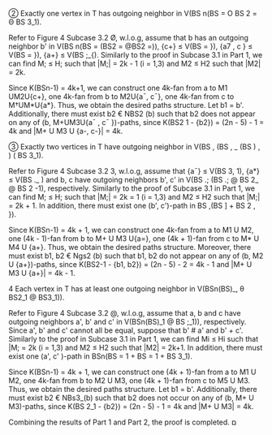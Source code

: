 ② Exactly one vertex in T has outgoing neighbor in V(BS n\(BS = O BS 2 = Θ BS 3\_1).

Refer to Figure 4 Subcase 3.2 Ø, w.l.o.g, assume that b has an outgoing neighbor b' in V(BS n\(BS = (BS2 = @BS2 =)), {c+} ≤ V(BS = }), {a7 , c } ≤ V(BS = }), {a+} ≤ V(BS ;\_{). Similarly to the proof in Subcase 3.1 in Part 1, we can find M; ≤ H; such that |M;| = 2k - 1 (i = 1,3) and M2 ≤ H2 such that |M2| = 2k.

Since K(BSn-1) = 4k+1, we can construct one 4k-fan from a to M1 UM2U{c+}, one 4k-fan from b to M2U{a¯, c¯}, one 4k-fan from c to M†UM\*U{a\*}. Thus, we obtain the desired paths structure. Let b1 = b'. Additionally, there must exist b2 € NBS2 (b) such that b2 does not appear on any of (b, M+UM3U{a¯ , c¯ })-paths, since K(BS2 1 - {b2}) = (2n - 5) - 1 = 4k and |M+ U M3 U {a-, c-}| = 4k.

③ Exactly two vertices in T have outgoing neighbor in V(BS , \(BS , \_ (BS ) , ) ( BS 3\_1).

Refer to Figure 4 Subcase 3.2 3, w.l.o.g, assume that {a¯} ≤ V(BS 3, 1), {a\*} ≤ V(BS .\_ ) and b, c have outgoing neighbors b', c' in V(BS .; (BS .; @ BS 2\_ @ BS 2 -1), respectively. Similarly to the proof of Subcase 3.1 in Part 1, we can find M; ≤ H; such that |M;| = 2k = 1 (i = 1,3) and M2 ≤ H2 such that |M;| = 2k + 1. In addition, there must exist one (b', c')-path in BS ,\(BS ] + BS 2 , }).

Since K(BSn-1) = 4k + 1, we can construct one 4k-fan from a to M1 U M2, one (4k - 1)-fan from b to M+ U M3 U{a=}, one (4k + 1)-fan from c to M\* U M4 U {a+}. Thus, we obtain the desired paths structure. Moreover, there must exist b1, b2 € Ngs2 (b) such that b1, b2 do not appear on any of (b, M2 U {a+})-paths, since K(BS2-1 - {b1, b2}) = (2n - 5) - 2 = 4k - 1 and |M+ U M3 U {a+}| = 4k - 1.

4 Each vertex in T has at least one outgoing neighbor in V(BSn\(BS)\_, θ BS2\_1 @ BS3\_1)).

Refer to Figure 4 Subcase 3.2 @, w.l.o.g, assume that a, b and c have outgoing neighbors a', b' and c' in V(BSn\(BS)\_1 @ BS ;\_1)), respectively. Since a', b' and c' cannot all be equal, suppose that b' # a' and b' + c'. Similarly to the proof in Subcase 3.1 in Part 1, we can find Mi ≤ Hi such that |M; = 2k (i = 1,3) and M2 ≤ H2 such that |M2| = 2k+1. In addition, there must exist one (a', c' )-path in BSn\(BS = 1 + BS = 1 + BS 3\_1).

Since K(BSn-1) = 4k + 1, we can construct one (4k + 1)-fan from a to M1 U M2, one 4k-fan from b to M2 U M3, one (4k + 1)-fan from c to M5 U M3. Thus, we obtain the desired paths structure. Let b1 = b'. Additionally, there must exist b2 € NBs3\_(b) such that b2 does not occur on any of (b, M+ U M3)-paths, since K(BS 2\_1 - {b2}) = (2n - 5) - 1 = 4k and |M+ U M3| = 4k.

Combining the results of Part 1 and Part 2, the proof is completed. ם